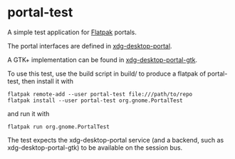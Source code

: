 # portal-test

A simple test application for [Flatpak](http://www.flatpak.org) portals.

The portal interfaces are defined in [xdg-desktop-portal](https://github.com/flatpak/xdg-desktop-portal).

A GTK+ implementation can be found in [xdg-desktop-portal-gtk](https://github.com/flatpak/xdg-desktop-portal-gtk).

To use this test, use the build script in build/ to produce a flatpak of portal-test, then install it with

    flatpak remote-add --user portal-test file:///path/to/repo
    flatpak install --user portal-test org.gnome.PortalTest

and run it with

    flatpak run org.gnome.PortalTest

The test expects the xdg-desktop-portal service (and a backend, such as xdg-desktop-portal-gtk) to be available on the session bus.
